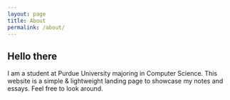 ```yaml
---
layout: page
title: About
permalink: /about/
---
```


## Hello there ##

I am a student at Purdue University majoring in Computer Science. This website is a simple & lightweight landing page to showcase my notes and essays. Feel free to look around.
